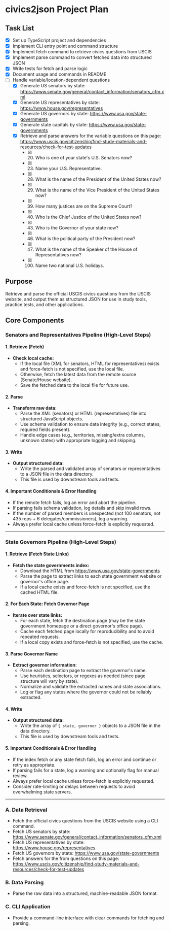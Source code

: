 # civics2json Project Plan

## Task List

- [x] Set up TypeScript project and dependencies
- [x] Implement CLI entry point and command structure
- [x] Implement fetch command to retrieve civics questions from USCIS
- [x] Implement parse command to convert fetched data into structured JSON
- [x] Write tests for fetch and parse logic
- [x] Document usage and commands in README
- [ ] Handle variable/location-dependent questions
  - [x] Generate US senators by state: https://www.senate.gov/general/contact_information/senators_cfm.xml
  - [x] Generate US representatives by state: https://www.house.gov/representatives
  - [x] Generate US governors by state: https://www.usa.gov/state-governments
  - [x] Generate state capitals by state: https://www.usa.gov/state-governments
  - [x] Retrieve and parse answers for the variable questions on this page: https://www.uscis.gov/citizenship/find-study-materials-and-resources/check-for-test-updates
    - [x] 20. Who is one of your state's U.S. Senators now?
    - [x] 23. Name your U.S. Representative.
    - [x] 28. What is the name of the President of the United States now?
    - [x] 29. What is the name of the Vice President of the United States now?
    - [x] 39. How many justices are on the Supreme Court?
    - [x] 40. Who is the Chief Justice of the United States now?
    - [x] 43. Who is the Governor of your state now?
    - [x] 46. What is the political party of the President now?
    - [x] 47. What is the name of the Speaker of the House of Representatives now?
    - [x] 100. Name two national U.S. holidays.

## Purpose

Retrieve and parse the official USCIS civics questions from the USCIS website, and output them as structured JSON for use in study tools, practice tests, and other applications.

## Core Components

### Senators and Representatives Pipeline (High-Level Steps)

#### 1. Retrieve (Fetch)

- **Check local cache:**
  - If the local file (XML for senators, HTML for representatives) exists and force-fetch is not specified, use the local file.
  - Otherwise, fetch the latest data from the remote source (Senate/House website).
  - Save the fetched data to the local file for future use.

#### 2. Parse

- **Transform raw data:**
  - Parse the XML (senators) or HTML (representatives) file into structured JavaScript objects.
  - Use schema validation to ensure data integrity (e.g., correct states, required fields present).
  - Handle edge cases (e.g., territories, missing/extra columns, unknown states) with appropriate logging and skipping.

#### 3. Write

- **Output structured data:**
  - Write the parsed and validated array of senators or representatives to a JSON file in the data directory.
  - This file is used by downstream tools and tests.

#### 4. Important Conditionals & Error Handling

- If the remote fetch fails, log an error and abort the pipeline.
- If parsing fails schema validation, log details and skip invalid rows.
- If the number of parsed members is unexpected (not 100 senators, not 435 reps + 6 delegates/commissioners), log a warning.
- Always prefer local cache unless force-fetch is explicitly requested.

---

### State Governors Pipeline (High-Level Steps)

#### 1. Retrieve (Fetch State Links)

- **Fetch the state governments index:**
  - Download the HTML from https://www.usa.gov/state-governments
  - Parse the page to extract links to each state government website or governor's office page.
  - If a local cache exists and force-fetch is not specified, use the cached HTML file.

#### 2. For Each State: Fetch Governor Page

- **Iterate over state links:**
  - For each state, fetch the destination page (may be the state government homepage or a direct governor's office page).
  - Cache each fetched page locally for reproducibility and to avoid repeated requests.
  - If a local copy exists and force-fetch is not specified, use the cache.

#### 3. Parse Governor Name

- **Extract governor information:**
  - Parse each destination page to extract the governor's name.
  - Use heuristics, selectors, or regexes as needed (since page structure will vary by state).
  - Normalize and validate the extracted names and state associations.
  - Log or flag any states where the governor could not be reliably extracted.

#### 4. Write

- **Output structured data:**
  - Write the array of `{ state, governor }` objects to a JSON file in the data directory.
  - This file is used by downstream tools and tests.

#### 5. Important Conditionals & Error Handling

- If the index fetch or any state fetch fails, log an error and continue or retry as appropriate.
- If parsing fails for a state, log a warning and optionally flag for manual review.
- Always prefer local cache unless force-fetch is explicitly requested.
- Consider rate-limiting or delays between requests to avoid overwhelming state servers.

---

### A. Data Retrieval

- Fetch the official civics questions from the USCIS website using a CLI command.
- Fetch US senators by state: https://www.senate.gov/general/contact_information/senators_cfm.xml
- Fetch US representatives by state: https://www.house.gov/representatives
- Fetch US governors by state: https://www.usa.gov/state-governments
- Fetch answers for the from questions on this page: https://www.uscis.gov/citizenship/find-study-materials-and-resources/check-for-test-updates

### B. Data Parsing

- Parse the raw data into a structured, machine-readable JSON format.

### C. CLI Application

- Provide a command-line interface with clear commands for fetching and parsing.
